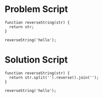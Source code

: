 # Problem Script

```
function reverseString(str) {
  return str;
}

reverseString('hello');
```
# Solution Script

```
function reverseString(str) {
  return str.split('').reverse().join('');
}

reverseString('hello');
```
